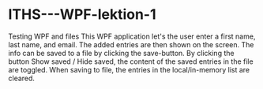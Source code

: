 # ITHS---WPF-lektion-1
Testing WPF and files
This WPF application let's the user enter a first name, last name, and email.
The added entries are then shown on the screen.
The info can be saved to a file by clicking the save-button.
By clicking the button Show saved / Hide saved, the content of the saved entries in the file are toggled.
When saving to file, the entries in the local/in-memory list are cleared.
